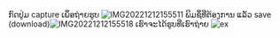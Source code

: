ກົດປູ່ມ capture ເພຶ່ອຖ່າຍຮູບ ![IMG20221212155511](https://user-images.githubusercontent.com/105680452/207004709-291922af-136c-414d-9c72-f71cd7a408f3.jpg)
ພິມຊຶ່ທີ່ຕ້ອງການ ແລັວ save (download)![IMG20221212155518](https://user-images.githubusercontent.com/105680452/207005176-55758d05-50e8-4133-a9fd-7772e5248661.jpg)
ເຮົາຈະໄດ້ຮູບທີ່ເຮົາຖ່າຍ
![ex](https://user-images.githubusercontent.com/105680452/207005777-5048bd84-6b18-4256-bc2f-f04adebe3130.png)
